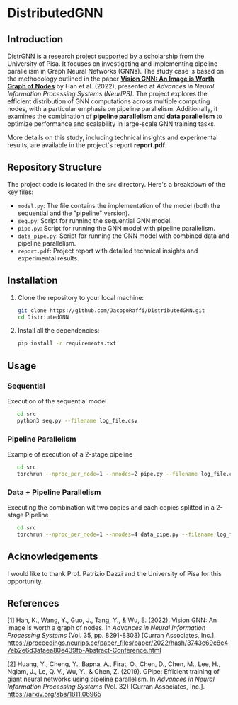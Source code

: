 # DistributedGNN

## Introduction
DistrGNN is a research project supported by a scholarship from the University of Pisa. It focuses on investigating and implementing pipeline parallelism in Graph Neural Networks (GNNs). The study case is based on the methodology outlined in the paper **[Vision GNN: An Image is Worth Graph of Nodes](https://proceedings.neurips.cc/paper_files/paper/2022/file/3743e69c8e47eb2e6d3afaea80e439fb-Paper-Conference.pdf)** by Han et al. (2022), presented at *Advances in Neural Information Processing Systems (NeurIPS)*. The project explores the efficient distribution of GNN computations across multiple computing nodes, with a particular emphasis on pipeline parallelism. Additionally, it examines the combination of **pipeline parallelism** and **data parallelism** to optimize performance and scalability in large-scale GNN training tasks.

More details on this study, including technical insights and experimental results, are available in the project's report **report.pdf**.

## Repository Structure
The project code is located in the `src` directory. Here's a breakdown of the key files:

* `model.py`: The file contains the implementation of the model (both the sequential and the "pipeline" version).
* `seq.py`: Script for running the sequential GNN model.
* `pipe.py`: Script for running the GNN model with pipeline parallelism.
* `data_pipe.py`: Script for running the GNN model with combined data and pipeline parallelism.
* `report.pdf`: Project report with detailed technical insights and experimental results.

## Installation
1. Clone the repository to your local machine:
   ```bash
   git clone https://github.com/JacopoRaffi/DistributedGNN.git
   cd DistriutedGNN
   ```
2. Install all the dependencies:
   ```bash
   pip install -r requirements.txt
   ```
## Usage
### Sequential
Execution of the sequential model
```bash
   cd src
   python3 seq.py --filename log_file.csv
```
### Pipeline Parallelism
Example of execution of a 2-stage pipeline
```bash
   cd src
   torchrun --nproc_per_node=1 --nnodes=2 pipe.py --filename log_file.csv
```
### Data + Pipeline Parallelism
Executing the combination wit two copies and each copies splitted in a 2-stage Pipeline
```bash
   cd src
   torchrun --nproc_per_node=1 --nnodes=4 data_pipe.py --filename log_file.csv
```
## Acknowledgements
I would like to thank Prof. Patrizio Dazzi and the University of Pisa for this opportunity.
## References

<a id="1">[1]</a> Han, K., Wang, Y., Guo, J., Tang, Y., & Wu, E. (2022). Vision GNN: An image is worth a graph of nodes. In *Advances in Neural Information Processing Systems* (Vol. 35, pp. 8291-8303) [Curran Associates, Inc.]. https://proceedings.neurips.cc/paper_files/paper/2022/hash/3743e69c8e47eb2e6d3afaea80e439fb-Abstract-Conference.html

<a id="2">[2]</a> Huang, Y., Cheng, Y., Bapna, A., Firat, O., Chen, D., Chen, M., Lee, H., Ngiam, J., Le, Q. V., Wu, Y., & Chen, Z. (2019). GPipe: Efficient training of giant neural networks using pipeline parallelism. In *Advances in Neural Information Processing Systems* (Vol. 32) [Curran Associates, Inc.]. https://arxiv.org/abs/1811.06965
